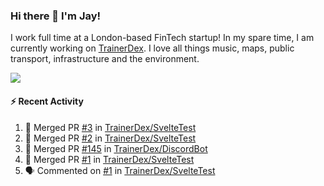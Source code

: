 ### Hi there 👋 I'm Jay!
I work full time at a London-based FinTech startup! In my spare time, I am currently working on [TrainerDex](https://www.github.com/TrainerDex). I love all things music, maps, public transport, infrastructure and the environment.

[<img src="https://github-readme-stats.vercel.app/api/wakatime?username=TurnrDev&layout=compact&custom_title=Last 7 Days Language Breakdown" />](https://wakatime.com/@TurnrDev)  

#### :zap: Recent Activity
<!--START_SECTION:activity-->
1. 🎉 Merged PR [#3](https://github.com/TrainerDex/SvelteTest/pull/3) in [TrainerDex/SvelteTest](https://github.com/TrainerDex/SvelteTest)
2. 🎉 Merged PR [#2](https://github.com/TrainerDex/SvelteTest/pull/2) in [TrainerDex/SvelteTest](https://github.com/TrainerDex/SvelteTest)
3. 🎉 Merged PR [#145](https://github.com/TrainerDex/DiscordBot/pull/145) in [TrainerDex/DiscordBot](https://github.com/TrainerDex/DiscordBot)
4. 🎉 Merged PR [#1](https://github.com/TrainerDex/SvelteTest/pull/1) in [TrainerDex/SvelteTest](https://github.com/TrainerDex/SvelteTest)
5. 🗣 Commented on [#1](https://github.com/TrainerDex/SvelteTest/issues/1) in [TrainerDex/SvelteTest](https://github.com/TrainerDex/SvelteTest)
<!--END_SECTION:activity-->
